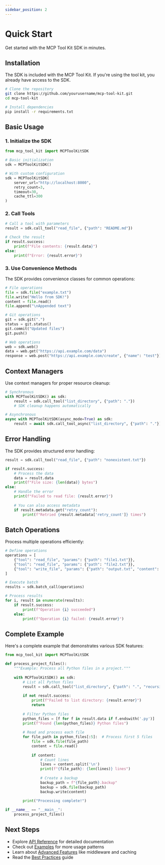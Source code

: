 ```yaml
---
sidebar_position: 2
---
```


# Quick Start

Get started with the MCP Tool Kit SDK in minutes.

## Installation

The SDK is included with the MCP Tool Kit. If you're using the tool kit, you already have access to the SDK.

```bash
# Clone the repository
git clone https://github.com/yourusername/mcp-tool-kit.git
cd mcp-tool-kit

# Install dependencies
pip install -r requirements.txt
```

## Basic Usage

### 1. Initialize the SDK

```python
from mcp_tool_kit import MCPToolKitSDK

# Basic initialization
sdk = MCPToolKitSDK()

# With custom configuration
sdk = MCPToolKitSDK(
    server_url="http://localhost:8000",
    retry_count=3,
    timeout=30,
    cache_ttl=300
)
```

### 2. Call Tools

```python
# Call a tool with parameters
result = sdk.call_tool("read_file", {"path": "README.md"})

# Check the result
if result.success:
    print(f"File contents: {result.data}")
else:
    print(f"Error: {result.error}")
```

### 3. Use Convenience Methods

The SDK provides convenience classes for common operations:

```python
# File operations
file = sdk.file("example.txt")
file.write("Hello from SDK!")
content = file.read()
file.append("\nAppended text")

# Git operations
git = sdk.git(".")
status = git.status()
git.commit("Updated files")
git.push()

# Web operations
web = sdk.web()
data = web.get("https://api.example.com/data")
response = web.post("https://api.example.com/create", {"name": "test"})
```

## Context Managers

Use context managers for proper resource cleanup:

```python
# Synchronous
with MCPToolKitSDK() as sdk:
    result = sdk.call_tool("list_directory", {"path": "."})
    # SDK cleanup happens automatically

# Asynchronous
async with MCPToolKitSDK(async_mode=True) as sdk:
    result = await sdk.call_tool_async("list_directory", {"path": "."})
```

## Error Handling

The SDK provides structured error handling:

```python
result = sdk.call_tool("read_file", {"path": "nonexistent.txt"})

if result.success:
    # Process the data
    data = result.data
    print(f"File size: {len(data)} bytes")
else:
    # Handle the error
    print(f"Failed to read file: {result.error}")
    
    # You can also access metadata
    if result.metadata.get("retry_count"):
        print(f"Retried {result.metadata['retry_count']} times")
```

## Batch Operations

Process multiple operations efficiently:

```python
# Define operations
operations = [
    {"tool": "read_file", "params": {"path": "file1.txt"}},
    {"tool": "read_file", "params": {"path": "file2.txt"}},
    {"tool": "write_file", "params": {"path": "output.txt", "content": "data"}}
]

# Execute batch
results = sdk.batch_call(operations)

# Process results
for i, result in enumerate(results):
    if result.success:
        print(f"Operation {i} succeeded")
    else:
        print(f"Operation {i} failed: {result.error}")
```

## Complete Example

Here's a complete example that demonstrates various SDK features:

```python
from mcp_tool_kit import MCPToolKitSDK

def process_project_files():
    """Example: Process all Python files in a project."""
    
    with MCPToolKitSDK() as sdk:
        # List all Python files
        result = sdk.call_tool("list_directory", {"path": ".", "recursive": True})
        
        if not result.success:
            print(f"Failed to list directory: {result.error}")
            return
        
        # Filter Python files
        python_files = [f for f in result.data if f.endswith('.py')]
        print(f"Found {len(python_files)} Python files")
        
        # Read and process each file
        for file_path in python_files[:5]:  # Process first 5 files
            file = sdk.file(file_path)
            content = file.read()
            
            if content:
                # Count lines
                lines = content.split('\n')
                print(f"{file_path}: {len(lines)} lines")
                
                # Create a backup
                backup_path = f"{file_path}.backup"
                backup = sdk.file(backup_path)
                backup.write(content)
        
        print("Processing complete!")

if __name__ == "__main__":
    process_project_files()
```

## Next Steps

- Explore [API Reference](./api-reference) for detailed documentation
- Check out [Examples](./examples) for more usage patterns
- Learn about [Advanced Features](./advanced-features) like middleware and caching
- Read the [Best Practices](./best-practices) guide